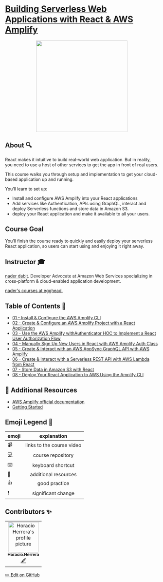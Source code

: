 # [Building Serverless Web Applications with React & AWS Amplify](https://egghead.io/courses/building-serverless-web-applications-with-react-aws-amplify)

<p align="center"><img src="https://d2eip9sf3oo6c2.cloudfront.net/series/square_covers/000/000/217/full/EGH_AmplifyAWS_React_Final.png" width="300" /></p>

## About 🔍

React makes it intuitive to build real-world web application. But in reality, you need to use a host of other services to get the app in front of real users.

This course walks you through setup and implementation to get your cloud-based application up and running.

You’ll learn to set up:

- Install and configure AWS Amplify into your React applications
- Add services like Authentication, APIs using GraphQL, interact and deploy Serverless functions and store data in Amazon S3.
- deploy your React application and make it available to all your users.

## Course Goal

You’ll finish the course ready to quickly and easily deploy your serverless React application, so users can start using and enjoying it right away.

## Instructor 🎓

[nader dabit](https://egghead.io/instructors/nader-dabit). Developer Advocate at Amazon Web Services specializing in cross-platform & cloud-enabled application development.

[nader's courses at egghead.](https://egghead.io/instructors/nader-dabit)

## Table of Contents 📜

- [01 - Install & Configure the AWS Amplify CLI](notes/01-react-install-configure-the-aws-amplify-cli.md)
- [02 - Create & Configure an AWS Amplify Project with a React Application](notes/02-react-native-create-configure-an-aws-amplify-project-with-a-react-application.md)
- [03 - Use the AWS Amplify withAuthenticator HOC to Implement a React User Authorization Flow](notes/03-react-native-use-the-aws-amplify-withauthenticator-hoc-to-implement-a-react-user-authorization-flow.md)
- [04 - Manually Sign Up New Users in React with AWS Amplify Auth Class ](notes/04-react-native-manually-sign-up-new-users-in-react-with-aws-amplify-auth-class.md)
- [05 - Create & Interact with an AWS AppSync GraphQL API with AWS Amplify](notes/05-react-native-create-interact-with-an-aws-appsync-graphql-api-with-aws-amplify.md)
- [06 - Create & Interact with a Serverless REST API with AWS Lambda from React](notes/06-react-native-create-interact-with-a-serverless-rest-api-with-aws-lambda-from-react.md)
- [07 - Store Data in Amazon S3 with React ](notes/07-react-native-store-data-in-amazon-s3-with-react.md)
- [08 - Deploy Your React Application to AWS Using the Amplify CLI](notes/08-react-deploy-your-react-application-to-aws-using-the-amplify-cli.md)

## 🤔 Additional Resources

- [AWS Amplify official documentation](https://aws.amazon.com/es/amplify/)
- [Getting Started](https://aws.amazon.com/es/amplify/getting-started/)

## Emoji Legend 🧠

| emoji |        explanation        |
| ----- | :-----------------------: |
| 📹    | links to the course video |
| 💻    |     course repository     |
| ⌨️    |     keyboard shortcut     |
| 🤔    |   additional resources    |
| 👍    |       good practice       |
| ❗    |    significant change     |

## Contributors ✨

<table>
  <tr>
    <td align="center">
      <a href="https://github.com/horacioh">
        <img
          src="https://avatars3.githubusercontent.com/u/725120?v=4"
          width="100px;"
          alt="Horacio Herrera's profile picture"
        />
        <br />
        <sub><b>Horacio Herrera</b></sub>
      </a>
      <br />
      <a
        href="https://github.com/eggheadio/eggheadio-course-notes/building-serverless-web-applications-with-react-aws-amplify/notes"
        title="Content">
        🖋
      </a>
    </td>
  </tr>
</table>

[✏️ Edit on GitHub](https://github.com/eggheadio/eggheadio-course-notes/tree/master/building-serverless-web-applications-with-react-aws-amplify/notes)
